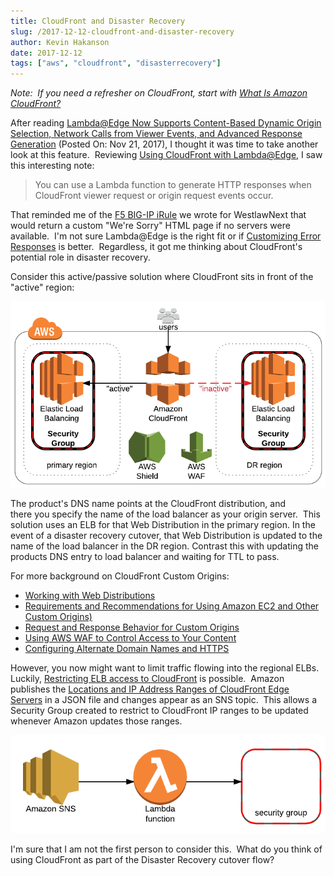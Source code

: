 ```yaml
---
title: CloudFront and Disaster Recovery
slug: /2017-12-12-cloudfront-and-disaster-recovery
author: Kevin Hakanson
date: 2017-12-12
tags: ["aws", "cloudfront", "disasterrecovery"]
---
```

_Note:  If you need a refresher on CloudFront, start with [What Is Amazon CloudFront?](https://docs.aws.amazon.com/AmazonCloudFront/latest/DeveloperGuide/Introduction.html)_

After reading [Lambda@Edge Now Supports Content-Based Dynamic Origin Selection, Network Calls from Viewer Events, and Advanced Response Generation](https://aws.amazon.com/about-aws/whats-new/2017/11/lambda-at-edge-now-supports-content-based-dynamic-origin-selection-network-calls-from-viewer-events-and-advanced-response-generation/) (Posted On: Nov 21, 2017), I thought it was time to take another look at this feature.  Reviewing [Using CloudFront with Lambda@Edge](http://docs.aws.amazon.com/AmazonCloudFront/latest/DeveloperGuide/lambda-at-the-edge.html), I saw this interesting note:

> You can use a Lambda function to generate HTTP responses when CloudFront viewer request or origin request events occur.

That reminded me of the [F5 BIG-IP iRule](https://devcentral.f5.com/wiki/iRules.HomePage.ashx) we wrote for WestlawNext that would return a custom "We're Sorry" HTML page if no servers were available.  I'm not sure Lambda@Edge is the right fit or if [Customizing Error Responses](http://docs.aws.amazon.com/AmazonCloudFront/latest/DeveloperGuide/custom-error-pages.html) is better.  Regardless, it got me thinking about CloudFront's potential role in disaster recovery.

Consider this active/passive solution where CloudFront sits in front of the "active" region:

[![](images/pastedImage_1.png)](images/38-661563-1372518/pastedImage_1.png)

The product's DNS name points at the CloudFront distribution, and there you specify the name of the load balancer as your origin server.  This solution uses an ELB for that Web Distribution in the primary region. In the event of a disaster recovery cutover, that Web Distribution is updated to the name of the load balancer in the DR region. Contrast this with updating the products DNS entry to load balancer and waiting for TTL to pass.

For more background on CloudFront Custom Origins:

* [Working with Web Distributions](http://docs.aws.amazon.com/AmazonCloudFront/latest/DeveloperGuide/distribution-web.html)
* [Requirements and Recommendations for Using Amazon EC2 and Other Custom Origins)](http://docs.aws.amazon.com/AmazonCloudFront/latest/DeveloperGuide/CustomOriginBestPractices.html) 
* [Request and Response Behavior for Custom Origins](https://docs.aws.amazon.com/AmazonCloudFront/latest/DeveloperGuide/RequestAndResponseBehaviorCustomOrigin.html) 
* [Using AWS WAF to Control Access to Your Content](http://docs.aws.amazon.com/AmazonCloudFront/latest/DeveloperGuide/distribution-web-awswaf.html)
* [Configuring Alternate Domain Names and HTTPS](http://docs.aws.amazon.com/AmazonCloudFront/latest/DeveloperGuide/cnames-and-https-procedures.html) 

However, you now might want to limit traffic flowing into the regional ELBs.  Luckily, [Restricting ELB access to CloudFront](https://medium.com/cagataygurturk/restricting-elb-access-to-cloudfront-8b0990dea69f) is possible.  Amazon publishes the [Locations and IP Address Ranges of CloudFront Edge Servers](https://docs.aws.amazon.com/AmazonCloudFront/latest/DeveloperGuide/LocationsOfEdgeServers.html) in a JSON file and changes appear as an SNS topic.  This allows a Security Group created to restrict to CloudFront IP ranges to be updated whenever Amazon updates those ranges.

[![](images/pastedImage_3.png)](images/pastedImage_3.png)

I'm sure that I am not the first person to consider this.  What do you think of using CloudFront as part of the Disaster Recovery cutover flow?